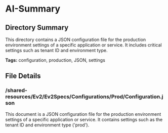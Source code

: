 # AI-Summary
## Directory Summary
This directory contains a JSON configuration file for the production environment settings of a specific application or service. It includes critical settings such as tenant ID and environment type.

**Tags:** configuration, production, JSON, settings

## File Details
    
### /shared-resources/Ev2/Ev2Specs/Configurations/Prod/Configuration.json
This document is a JSON configuration file for the production environment settings of a specific application or service. It contains settings such as the tenant ID and environment type ('prod').
